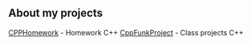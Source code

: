 ## About my projects
[CPPHomework](https://github.com/Nikolayad/CPPHomework) - Homework C++
[CppFunkProject](https://github.com/Nikolayad/cppFuncProjects) - Class projects C++
